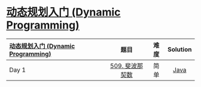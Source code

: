 # [动态规划入门 (Dynamic Programming)](https://leetcode-cn.com/study-plan/dynamic-programming/?progress=97mv3s5)

|  [动态规划入门 (Dynamic Programming)](https://leetcode-cn.com/study-plan/dynamic-programming/?progress=97mv3s5) |   题目     |    难度     |          Solution          |   
|    :-----     |    :----:    |  :----:      |     :----:        |   
|   Day 1       | [509. 斐波那契数](https://leetcode-cn.com/problems/fibonacci-number/) | 简单 | [Java](./Day01_509.java) |


